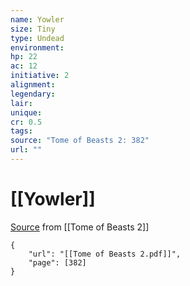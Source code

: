 ```yaml
---
name: Yowler
size: Tiny
type: Undead
environment: 
hp: 22
ac: 12
initiative: 2
alignment: 
legendary: 
lair: 
unique: 
cr: 0.5
tags: 
source: "Tome of Beasts 2: 382"
url: ""
---
```

# [[Yowler]]

[Source](zotero://open-pdf/library/items/9UQIAB6R?page=382) from [[Tome of Beasts 2]]

```pdf
{
	"url": "[[Tome of Beasts 2.pdf]]",
	"page": [382]
}
```

